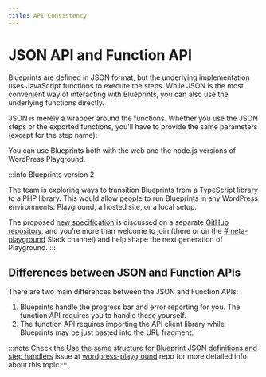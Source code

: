 ```yaml
---
title: API Consistency
---
```


# JSON API and Function API

Blueprints are defined in JSON format, but the underlying implementation uses JavaScript functions to execute the steps. While JSON is the most convenient way of interacting with Blueprints, you can also use the underlying functions directly.

JSON is merely a wrapper around the functions. Whether you use the JSON steps or the exported functions, you'll have to provide the same parameters (except for the step name):

You can use Blueprints both with the web and the node.js versions of WordPress Playground.

:::info Blueprints version 2

The team is exploring ways to transition Blueprints from a TypeScript library to a PHP library. This would allow people to run Blueprints in any WordPress environments: Playground, a hosted site, or a local setup.

The proposed [new specification](https://github.com/WordPress/blueprints-library/issues/6) is discussed on a separate [GitHub repository](https://github.com/WordPress/blueprints-library/), and you’re more than welcome to join (there or on the [#meta-playground](https://wordpress.slack.com/archives/C04EWKGDJ0K) Slack channel) and help shape the next generation of Playground.
:::

## Differences between JSON and Function APIs

There are two main differences between the JSON and Function APIs:

1. Blueprints handle the progress bar and error reporting for you. The function API requires you to handle these yourself.
2. The function API requires importing the API client library while Blueprints may be just pasted into the URL fragment.

:::note
Check the [Use the same structure for Blueprint JSON definitions and step handlers](https://github.com/WordPress/wordpress-playground/pull/215) issue at [wordpress-playground](https://github.com/WordPress/wordpress-playground) repo for more detailed info about this topic
:::
